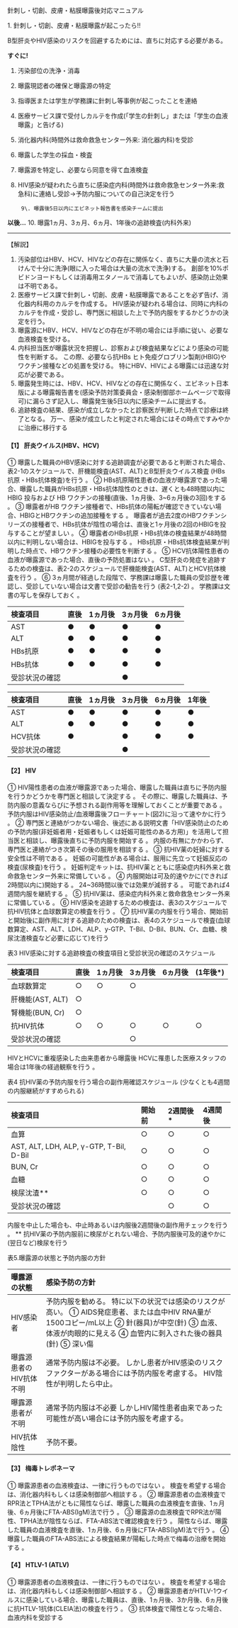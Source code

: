 針刺し・切創、皮膚・粘膜曝露後対応マニュアル


1\. 針刺し・切創、皮膚・粘膜曝露が起こったら\!\!

B型肝炎やHIV感染のリスクを回避するためには、直ちに対応する必要がある。

**すぐに\!**

1. 汚染部位の洗浄・消毒  
2. 曝露現認者の確保と曝露源の特定  
3. 指導医または学生が学務課に針刺し等事例が起こったことを連絡  
4. 医療サービス課で受付しカルテを作成(「学生の針刺し」または「学生の血液曝露」と告げる)  
5. 消化器内科(時間外は救命救急センター外来: 消化器内科)を受診  
6. 曝露した学生の採血・検査  
7. 曝露源を特定し、必要なら同意を得て血液検査  
8. HIV感染が疑われたら直ちに感染症内科(時間外は救命救急センター外来:救急科)に連絡し受診→予防内服についての自己決定を行う

        9\. 曝露後5日以内にエピネット報告書を感染チームに提出

**以後...** 10\. 曝露1ヵ月、3ヵ月、6ヵ月、1年後の追跡検査(内科外来)

---

【解説】

1. 汚染部位はHBV、HCV、HIVなどの存在に関係なく、直ちに大量の流水と石けんで十分に洗浄(眼に入った場合は大量の流水で洗浄)する。 創部を10%ポビドンヨードもしくは消毒用エタノールで消毒してもよいが、感染防止効果は不明である。  
2. 医療サービス課で針刺し・切創、皮膚・粘膜曝露であることを必ず告げ、消化器内科用のカルテを作成する。 HIV感染が疑われる場合は、同時に内科のカルテを作成・受診し、専門医に相談した上で予防内服をするかどうかの決定を行う。  
3. 曝露源にHBV、HCV、HIVなどの存在が不明の場合には手順に従い、必要な血液検査を受ける。  
4. 内科担当医が曝露状況を把握し、診察および検査結果などにより感染の可能性を判断する。 この際、必要なら抗HBs ヒト免疫グロブリン製剤(HBIG)やワクチン接種などの処置を受ける。 特にHBV、HIVによる曝露には迅速な対応が必要である。  
5. 曝露発生時には、HBV、HCV、HIVなどの存在に関係なく、エピネット日本版による曝露報告書を(感染予防対策委員会・感染制御部ホームページで取得可)に漏らさず記入し、曝露発生後5日以内に感染チームに提出する。  
6. 追跡検査の結果、感染が成立しなかったと診察医が判断した時点で診療は終了となる。 万一、感染が成立したと判定された場合にはその時点ですみやかに治療に移行する

#### **【1】 肝炎ウイルス(HBV、HCV)**

① 曝露した職員のHBV感染に対する追跡調査が必要であると判断された場合、表2-1のスケジュールで、肝機能検査(AST、ALT)とB型肝炎ウイルス検査 (HBs抗原・HBs抗体検査)を行う 。 ② HBs抗原陽性患者の血液が曝露源であった場合、曝露した職員がHBs抗原・HBs抗体陰性のときは、遅くとも48時間以内にHBIG 投与および HB ワクチンの接種(直後、1ヵ月後、3\~6ヵ月後の3回)をする 。 ③ 曝露者がHB ワクチン接種者で、HBs抗体の陽転が確認できていない場合、HBIGとHBワクチンの追加接種をする 。 曝露者が過去2度のHBワクチンシリーズの接種者で、HBs抗体が陰性の場合は、直後と1ヶ月後の2回のHBIGを投与することが望ましい 。 ④ 曝露者のHBs抗原・HBs抗体の検査結果が48時間以内に判明しない場合は、HBIGを投与する 。 HBs抗原・HBs抗体検査結果が判明した時点で、HBワクチン接種の必要性を判断する 。 ⑤ HCV抗体陽性患者の血液が曝露源であった場合、直後の予防処置はない 。 C型肝炎の発症を追跡するための検査は、表2-2のスケジュールで肝機能検査(AST、ALT)とHCV抗体検査を行う 。 ⑥ 3ヵ月間が経過した段階で、学務課は曝露した職員の受診歴を確認し、受診していない場合は文書で受診の勧告を行う (表2-1,2-2) 。 学務課は文書の写しを保存しておく 。

| 検査項目 | 直後 | 1ヵ月後 | 3ヵ月後 | 6ヵ月後 |
| :---- | :---- | :---- | :---- | :---- |
| AST | ● | ● | ● | ● |
| ALT | ● | ● | ● | ● |
| HBs抗原 | ● | ● | ● | ● |
| HBs抗体 | ● | ● | ● | ● |
| 受診状況の確認 |  |  | ● |  |

| 検査項目 | 直後 | 1ヵ月後 | 3ヵ月後 | 6ヵ月後 | 1年後 |
| :---- | :---- | :---- | :---- | :---- | :---- |
| AST | ● | ● | ● | ● | ● |
| ALT | ● | ● | ● | ● | ● |
| HCV抗体 | ● |  | ● | ● | ● |
| 受診状況の確認 |  |  | ● |  |  |

#### **【2】 HIV**

① HIV陽性患者の血液が曝露源であった場合、曝露した職員は直ちに予防内服を行うかどうかを専門医と相談して決定する 。 その際に、曝露した職員は、予防内服の意義ならびに予想される副作用等を理解しておくことが重要である 。 予防内服はHIV感染防止/血液曝露後フローチャート(図2)に沿って速やかに行う 。 ② 専門医と連絡がつかない場合、後述にある説明文書「HIV感染防止のための予防内服(非妊娠者用・妊娠者もしくは妊娠可能性のある方用)」を活用して担当医と相談し、曝露後直ちに予防内服を開始する 。 内服の有無にかかわらず、専門医と連絡がつき次第その後の服用を相談する 。 ③ 抗HIV薬の妊婦に対する安全性は不明である 。 妊娠の可能性がある場合は、服用に先立って妊娠反応の検査(尿検査)を行う 。 妊娠判定キットは、抗HIV薬とともに感染症内科外来と救命救急センター外来に常備している 。 ④ 内服開始は可及的速やかに(できれば2時間以内に)開始する 。 24\~36時間以後では効果が減弱する 。 可能であれば4週間内服を継続する 。 ⑤ 抗HIV薬は、感染症内科外来と救命救急センター外来に常備している 。 ⑥ HIV感染を追跡するための検査は、表3のスケジュールで抗HIV抗体と血球数算定の検査を行う 。 ⑦ 抗HIV薬の内服を行う場合、開始前と開始後に副作用に対する追跡のための検査は、表4のスケジュールで検査(血球数算定、AST、ALT、LDH、ALP、y-GTP、T-Bil、D-Bil、BUN、Cr、血糖、検尿沈渣検査など必要に応じて)を行う 

表3 HIV感染に対する追跡検査の検査項目と受診状況の確認のスケジュール

| 検査項目 | 直後 | 1ヵ月後 | 3ヵ月後 | 6ヵ月後 | (1年後\*) |
| :---- | :---- | :---- | :---- | :---- | :---- |
| 血球数算定 | ○ | ○ | ○ |  |  |
| 肝機能(AST, ALT) | ○ |  |  |  |  |
| 腎機能(BUN, Cr) | ○ |  |  |  |  |
| 抗HIV抗体 | ○ | ○ | ○ | ○ | ○ |
| 受診状況の確認 |  |  | ○ |  |  |

HIVとHCVに重複感染した由来患者から曝露後 HCVに罹患した医療スタッフの場合は1年後の経過観察を行う 。

表4 抗HIV薬の予防内服を行う場合の副作用確認スケジュール (少なくとも4週間の内服継続がすすめられる)

| 検査項目 | 開始前 | 2週間後\* | 4週間後 |
| :---- | :---- | :---- | :---- |
| 血算 | ○ | ○ | ○ |
| AST, ALT, LDH, ALP, γ-GTP, T-Bil, D-Bil | ○ | ○ | ○ |
| BUN, Cr | ○ | ○ | ○ |
| 血糖 | ○ | ○ | ○ |
| 検尿沈渣\*\* | ○ | ○ | ○ |
| 受診状況の確認 |  | ○ | ○ |

内服を中止した場合も、中止時あるいは内服後2週間後の副作用チェックを行う 。 \*\* 抗HIV薬の予防内服前に検尿がとれない場合、予防内服後可及的速やかに(翌日など)検尿を行う 

表5.曝露源の状態と予防内服の方針

| 曝露源の状態 | 感染予防の方針 |
| :---- | :---- |
| HIV感染者 | 予防内服を勧める。 特に以下の状況では感染のリスクが高い。 ① AIDS発症患者、または血中HIV RNA量が1500コピー/mL以上 ② 針(器具)が中空(針) ③ 血液、体液が肉眼的に見える ④ 血管内に刺入された後の器具(針) ⑤ 深い傷 |
| 曝露源患者のHIV抗体不明 | 通常予防内服は不必要。 しかし患者がHIV感染のリスクファクターがある場合には予防内服を考慮する。 HIV陰性が判明したら中止。 |
| 曝露源患者が不明 | 通常予防内服は不必要 しかしHIV陽性患者由来であった可能性が高い場合には予防内服を考慮する。 |
| HIV抗体陰性 | 予防不要。 |

#### **【3】 梅毒トレポネーマ**

① 曝露源患者の血液検査は、一律に行うものではない 。 検査を希望する場合は、消化器内科もしくは感染制御部へ相談する 。 ② 曝露源患者の血液検査でRPR法とTPHA法がともに陽性ならば、曝露した職員の血液検査を直後、1ヵ月後、6ヵ月後にFTA-ABS(IgM)法で行う 。 ③ 曝露源の血液検査でRPR法が陽性、TPHA法が陰性ならば、FTA-ABS法で確認検査を行う 。 陽性ならば、曝露した職員の血液検査を直後、1ヵ月後、6ヵ月後にFTA-ABS(IgM)法で行う 。 ④ 曝露した職員のFTA-ABS法による検査結果が陽転した時点で梅毒の治療を開始する 。

#### **【4】 HTLV-1 (ATLV)**

① 曝露源患者の血液検査は、一律に行うものではない 。 検査を希望する場合は、消化器内科もしくは感染制御部へ相談する 。 ② 曝露源患者がHTLV-1ウイルスに感染している場合、曝露した職員は、直後、1ヵ月後、3か月後、6ヵ月後に抗HTLV-1抗体(CLEIA法)の検査を行う 。 ③ 抗体検査で陽性となった場合、血液内科を受診する 

